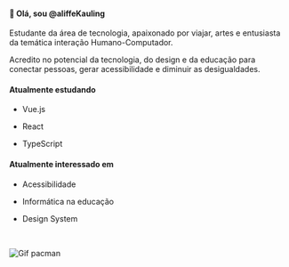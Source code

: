 <h4>👋 Olá, sou @aliffeKauling</h4>
Estudante da área de tecnologia, apaixonado por viajar, artes e entusiasta da temática interação Humano-Computador. 

Acredito no potencial da tecnologia, do design e da educação para conectar pessoas, gerar acessibilidade e diminuir as desigualdades.

<h4>Atualmente estudando</h4>

- Vue.js

- React

- TypeScript

<h4>Atualmente interessado em</h4>

- Acessibilidade

- Informática na educação

- Design System


<br>

![Gif pacman](https://user-images.githubusercontent.com/75868001/135933525-2710100f-190d-4328-a37d-76a8a818137b.gif)
